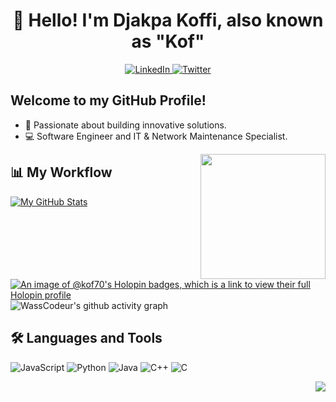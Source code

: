 <h1 align="center">👋 Hello! I'm Djakpa Koffi, also known as "Kof" </h1>
<p align="center">
  <a href="https://www.linkedin.com/in/koffi-djakpa-46a40a275/">
    <img src="https://img.shields.io/badge/-LinkedIn-0A66C2?style=flat&logo=linkedin&logoColor=white" alt="LinkedIn">
  </a>
  <a href="https://twitter.com/kof_70">
    <img src="https://img.shields.io/badge/-Twitter-1DA1F2?style=flat&logo=twitter&logoColor=white" alt="Twitter">
  </a>
</p>

<h2> Welcome to my GitHub Profile! </h2>

- 🚀 Passionate about building innovative solutions.          ![]()
- 💻 Software Engineer and IT & Network Maintenance Specialist. 
<img align="right" src="https://github-readme-stats.vercel.app/api/top-langs/?username=kof70&theme=dark&hide_border=false&include_all_commits=false&count_private=false&layout=compact" height="200">

## 📊 My Workflow
[![My GitHub Stats](https://github-readme-stats.vercel.app/api/?username=kof70&count_private=true&theme=tokyonight&showicons=true)]()
[![An image of @kof70's Holopin badges, which is a link to view their full Holopin profile](https://holopin.me/kof70)](https://holopin.io/@kof70)![WassCodeur's github activity graph](https://github-readme-activity-graph.vercel.app/graph?username=kof70&theme=github-compact)

## 🛠️ Languages and Tools
![JavaScript](https://img.shields.io/badge/-JavaScript-F7DF1E?style=flat&logo=javascript&logoColor=white)
![Python](https://img.shields.io/badge/-Python-3776AB?style=flat&logo=python&logoColor=white)
![Java](https://img.shields.io/badge/-Java-007396?style=flat&logo=java&logoColor=white)
![C++](https://img.shields.io/badge/-C++-00599C?style=flat&logo=c%2B%2B&logoColor=white)
![C](https://img.shields.io/badge/-C-A8B9CC?style=flat&logo=c&logoColor=white)


<img align="right" src="https://visitcount.itsvg.in/api?id=kof70&label=Profile%20Views&pretty=true">
